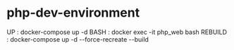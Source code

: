 # php-dev-environment

UP : docker-compose up -d
BASH : docker exec -it php_web bash
REBUILD : docker-compose up -d --force-recreate --build